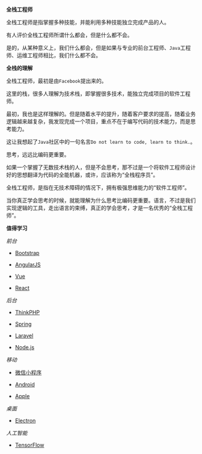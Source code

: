 **全栈工程师**

全栈工程师是指掌握多种技能，并能利用多种技能独立完成产品的人。

有人评价全栈工程师所谓什么都会，但是什么都不会。

是的，从某种意义上，我们什么都会，但是如果与专业的前台工程师、`Java`工程师、运维工程师相比，我们什么都不会。

**全栈的理解**

全栈工程师，最初是由`Facebook`提出来的。

这里的栈，很多人理解为技术栈，即掌握很多技术，能独立完成项目的软件工程师。

最初，我也是这样理解的。但是随着水平的提升，随着客户要求的提高，随着业务逻辑越来越复杂，我发现完成一个项目，重点不在于编写代码的技术能力，而是思考能力。

这让我想起了`Java`社区中的一句名言`Do not learn to code, learn to think.`。

思考，远远比编码更重要。

如果一个掌握了无数技术栈的人，但是不会思考，那不过是一个将软件工程师设计好的思想翻译为代码的全能机器，或许，应该称为“全栈程序员”。

全栈工程师，是指在无技术障碍的情况下，拥有极强思维能力的“软件工程师”。

当你真正学会思考的时候，就能理解为什么思考比编码更重要。语言，不过是我们实现逻辑的工具，走出语言的束缚，真正的学会思考，才是一名优秀的“全栈工程师”。

**值得学习**

*前台*

- [Bootstrap](http://v3.bootcss.com/)

- [AngularJS](https://docs.angularjs.org/)

- [Vue](https://vuejs.bootcss.com/)

- [React](http://www.css88.com/react/)

*后台*

- [ThinkPHP](https://www.kancloud.cn/yunzhiclub/thinkphp5guide)

- [Spring](https://spring.io/)

- [Laravel](https://laravel-china.org/docs/laravel/)

- [Node.js](http://nodejs.cn/)

*移动*

- [微信小程序](https://mp.weixin.qq.com/debug/wxadoc/dev/framework/MINA.html)

- [Android](https://developer.android.google.cn)

- [Apple](https://developer.apple.com)

*桌面*

- [Electron](https://electronjs.org/)

*人工智能*

- [TensorFlow](http://www.tensorfly.cn/)
